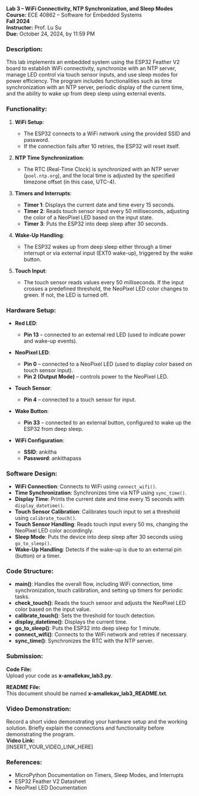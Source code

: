 **Lab 3 – WiFi Connectivity, NTP Synchronization, and Sleep Modes**  
**Course:** ECE 40862 – Software for Embedded Systems  
**Fall 2024**  
**Instructor:** Prof. Lu Su  
**Due:** October 24, 2024, by 11:59 PM  

### Description:
This lab implements an embedded system using the ESP32 Feather V2 board to establish WiFi connectivity, synchronize with an NTP server, manage LED control via touch sensor inputs, and use sleep modes for power efficiency. The program includes functionalities such as time synchronization with an NTP server, periodic display of the current time, and the ability to wake up from deep sleep using external events.

### Functionality:
1. **WiFi Setup**:
   - The ESP32 connects to a WiFi network using the provided SSID and password. 
   - If the connection fails after 10 retries, the ESP32 will reset itself.

2. **NTP Time Synchronization**:
   - The RTC (Real-Time Clock) is synchronized with an NTP server (`pool.ntp.org`), and the local time is adjusted by the specified timezone offset (in this case, UTC-4).

3. **Timers and Interrupts**:
   - **Timer 1**: Displays the current date and time every 15 seconds.
   - **Timer 2**: Reads touch sensor input every 50 milliseconds, adjusting the color of a NeoPixel LED based on the input state.
   - **Timer 3**: Puts the ESP32 into deep sleep after 30 seconds.

4. **Wake-Up Handling**:
   - The ESP32 wakes up from deep sleep either through a timer interrupt or via external input (EXT0 wake-up), triggered by the wake button.

5. **Touch Input**:
   - The touch sensor reads values every 50 milliseconds. If the input crosses a predefined threshold, the NeoPixel LED color changes to green. If not, the LED is turned off.

### Hardware Setup:
- **Red LED**:
  - **Pin 13** – connected to an external red LED (used to indicate power and wake-up events).
  
- **NeoPixel LED**:
  - **Pin 0** – connected to a NeoPixel LED (used to display color based on touch sensor input).
  - **Pin 2 (Output Mode)** – controls power to the NeoPixel LED.
  
- **Touch Sensor**:
  - **Pin 4** – connected to a touch sensor for input.

- **Wake Button**:
  - **Pin 33** – connected to an external button, configured to wake up the ESP32 from deep sleep.

- **WiFi Configuration**:
  - **SSID**: ankitha
  - **Password**: ankithapass

### Software Design:
- **WiFi Connection**: Connects to WiFi using `connect_wifi()`.
- **Time Synchronization**: Synchronizes time via NTP using `sync_time()`.
- **Display Time**: Prints the current date and time every 15 seconds with `display_datetime()`.
- **Touch Sensor Calibration**: Calibrates touch input to set a threshold using `calibrate_touch()`.
- **Touch Sensor Handling**: Reads touch input every 50 ms, changing the NeoPixel LED color accordingly.
- **Sleep Mode**: Puts the device into deep sleep after 30 seconds using `go_to_sleep()`.
- **Wake-Up Handling**: Detects if the wake-up is due to an external pin (button) or a timer.

### Code Structure:
- **main()**: Handles the overall flow, including WiFi connection, time synchronization, touch calibration, and setting up timers for periodic tasks.
- **check_touch()**: Reads the touch sensor and adjusts the NeoPixel LED color based on the input value.
- **calibrate_touch()**: Sets the threshold for touch detection.
- **display_datetime()**: Displays the current time.
- **go_to_sleep()**: Puts the ESP32 into deep sleep for 1 minute.
- **connect_wifi()**: Connects to the WiFi network and retries if necessary.
- **sync_time()**: Synchronizes the RTC with the NTP server.

### Submission:
**Code File:**  
Upload your code as **x-amallekav_lab3.py**.

**README File:**  
This document should be named **x-amallekav_lab3_README.txt**.

### Video Demonstration:
Record a short video demonstrating your hardware setup and the working solution. Briefly explain the connections and functionality before demonstrating the program.  
**Video Link:**  
[INSERT_YOUR_VIDEO_LINK_HERE]

### References:
- MicroPython Documentation on Timers, Sleep Modes, and Interrupts
- ESP32 Feather V2 Datasheet
- NeoPixel LED Documentation
